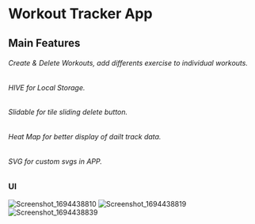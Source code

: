 # Workout Tracker App

## Main Features
###### Create & Delete Workouts, add differents exercise to individual workouts.
###### HIVE for Local Storage.
###### Slidable for tile sliding delete button.
###### Heat Map for better display of dailt track data.
###### SVG for custom svgs in APP.

### UI
![Screenshot_1694438810](https://github.com/codexharoon/WorkoutTrackerInFlutter/assets/104395720/905ec30d-5409-4e85-afea-60f6e1478038)
![Screenshot_1694438819](https://github.com/codexharoon/WorkoutTrackerInFlutter/assets/104395720/040150fe-0971-4860-86fd-45afb51639db)
![Screenshot_1694438839](https://github.com/codexharoon/WorkoutTrackerInFlutter/assets/104395720/a8927ea7-936a-441e-a0b8-a97bc6cc54da)


